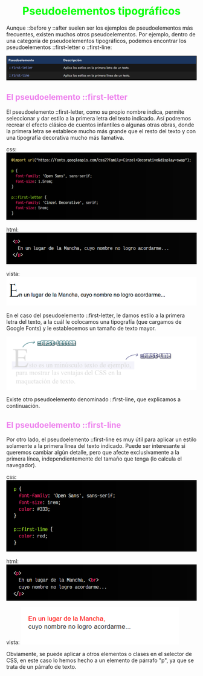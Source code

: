 # <span style="color:lime"><center>Pseudoelementos tipográficos</center></span>

Aunque ::before y ::after suelen ser los ejemplos de pseudoelementos más frecuentes, existen muchos otros pseudoelementos. Por ejemplo, dentro de una categoría de pseudoelementos tipográficos, podemos encontrar los pseudoelementos ::first-letter o ::first-line:

![alt text](./imagenes-pseudoelementos-tipograficos/image.png)

## <span style="color:violet">El pseudoelemento ::first-letter</span>
El pseudoelemento ::first-letter, como su propio nombre indica, permite seleccionar y dar estilo a la primera letra del texto indicado. Así podremos recrear el efecto clásico de cuentos infantiles o algunas otras obras, donde la primera letra se establece mucho más grande que el resto del texto y con una tipografía decorativa mucho más llamativa.

css:
![alt text](./imagenes-pseudoelementos-tipograficos/image-1.png)

html:
![alt text](./imagenes-pseudoelementos-tipograficos/image-2.png)

vista:
![alt text](./imagenes-pseudoelementos-tipograficos/image-3.png)

En el caso del pseudoelemento ::first-letter, le damos estilo a la primera letra del texto, a la cuál le colocamos una tipografía (que cargamos de Google Fonts) y le establecemos un tamaño de texto mayor.

![alt text](./imagenes-pseudoelementos-tipograficos/first-letter-first-line.png)

Existe otro pseudoelemento denominado ::first-line, que explicamos a continuación.

## <span style="color:violet">El pseudoelemento ::first-line</span>
Por otro lado, el pseudoelemento ::first-line es muy útil para aplicar un estilo solamente a la primera línea del texto indicado. Puede ser interesante si queremos cambiar algún detalle, pero que afecte exclusivamente a la primera línea, independientemente del tamaño que tenga (lo calcula el navegador).

css:
![alt text](./imagenes-pseudoelementos-tipograficos/image-4.png)

html:
![alt text](./imagenes-pseudoelementos-tipograficos/image-5.png)

vista:
![alt text](./imagenes-pseudoelementos-tipograficos/image-6.png)

Obviamente, se puede aplicar a otros elementos o clases en el selector de CSS, en este caso lo hemos hecho a un elemento de párrafo "p", ya que se trata de un párrafo de texto.